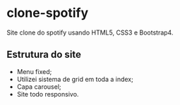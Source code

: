 # clone-spotify
Site clone do spotify usando HTML5, CSS3 e Bootstrap4.

## Estrutura do site

- Menu fixed;
- Utilizei sistema de grid em toda a index;
- Capa carousel;
- Site todo responsivo.